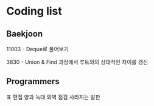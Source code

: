# Coding list

## Baekjoon

11003 - Deque로 풀어보기

3830 - Union & Find 과정에서 루트와의 상대적인 차이를 갱신


## Programmers

표 편집
양과 늑대
외벽 점검
사라지는 발판
